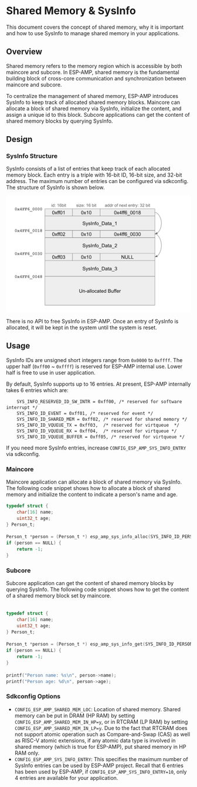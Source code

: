 # Shared Memory & SysInfo

This document covers the concept of shared memory, why it is important and how to use SysInfo to manage shared memory in your applications.

## Overview

Shared memory refers to the memory region which is accessible by both maincore and subcore. In ESP-AMP, shared memory is the fundamental building block of cross-core communication and synchronization between maincore and subcore.

To centralize the management of shared memory, ESP-AMP introduces SysInfo to keep track of allocated shared memory blocks. Maincore can allocate a block of shared memory via SysInfo, initialize the content, and assign a unique id to this block. Subcore applications can get the content of shared memory blocks by querying SysInfo.

## Design

### SysInfo Structure

SysInfo consists of a list of entries that keep track of each allocated memory block. Each entry is a triple with 16-bit ID, 16-bit size, and 32-bit address. The maximum number of entries can be configured via sdkconfig. The structure of SysInfo is shown below.

![SysInfo](./imgs/esp_amp_sys_info.png)

There is no API to free SysInfo in ESP-AMP. Once an entry of SysInfo is allocated, it will be kept in the system until the system is reset.

## Usage

SysInfo IDs are unsigned short integers range from `0x0000` to `0xffff`. The upper half (`0xff00` ~ `0xffff`) is reserved for ESP-AMP internal use. Lower half is free to use in user application. 

By default, SysInfo supports up to 16 entries. At present, ESP-AMP internally takes 6 entries which are:

``` shell
    SYS_INFO_RESERVED_ID_SW_INTR = 0xff00, /* reserved for software interrupt */
    SYS_INFO_ID_EVENT = 0xff01, /* reserved for event */
    SYS_INFO_ID_SHARED_MEM = 0xff02, /* reserved for shared memory */
    SYS_INFO_ID_VQUEUE_TX = 0xff03,  /* reserved for virtqueue  */
    SYS_INFO_ID_VQUEUE_RX = 0xff04,  /* reserved for virtqueue */
    SYS_INFO_ID_VQUEUE_BUFFER = 0xff05, /* reserved for virtqueue */
```

If you need more SysInfo entries, increase `CONFIG_ESP_AMP_SYS_INFO_ENTRY` via sdkconfig.

### Maincore

Maincore application can allocate a block of shared memory via SysInfo. The following code snippet shows how to allocate a block of shared memory and initialize the content to indicate a person's name and age.

``` c
typedef struct {
    char[16] name;
    uint32_t age;
} Person_t;

Person_t *person = (Person_t *) esp_amp_sys_info_alloc(SYS_INFO_ID_PERSON_1, sizeof(Person_t));
if (person == NULL) {
    return -1;
}
```

### Subcore

Subcore application can get the content of shared memory blocks by querying SysInfo. The following code snippet shows how to get the content of a shared memory block set by maincore.

``` c

typedef struct {
    char[16] name;
    uint32_t age;
} Person_t;

Person_t *person = (Person_t *) esp_amp_sys_info_get(SYS_INFO_ID_PERSON_1, NULL);
if (person == NULL) {
    return -1;
}

printf("Person name: %s\n", person->name);
printf("Person age: %d\n", person->age);

```

### Sdkconfig Options

* `CONFIG_ESP_AMP_SHARED_MEM_LOC`: Location of shared memory. Shared memory can be put in DRAM (HP RAM) by setting `CONFIG_ESP_AMP_SHARED_MEM_IN_HP=y`, or in RTCRAM (LP RAM) by setting `CONFIG_ESP_AMP_SHARED_MEM_IN_LP=y`. Due to the fact that RTCRAM does not support atomic operation such as Compare-and-Swap (CAS) as well as RISC-V atomic extensions, if any atomic data type is involved in shared memory (which is true for ESP-AMP), put shared memory in HP RAM only.
* `CONFIG_ESP_AMP_SYS_INFO_ENTRY`: This specifies the maximum number of SysInfo entries can be used by ESP-AMP project. Recall that 6 entries has been used by ESP-AMP, if `CONFIG_ESP_AMP_SYS_INFO_ENTRY=10`, only 4 entries are available for your application.

